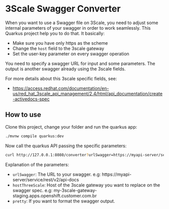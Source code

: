 # 3Scale Swagger Converter

When you want to use a Swagger file on 3Scale, you need to adjust some internal parameters of your swagger in order to work seamlessly. This Quarkus project help you to do that. It basically: 

* Make sure you have only https as the scheme
* Change the `host` field to the 3scale gateway
* Set the user-key parameter on every swagger operation

You need to specify a swagger URL for input and some parameters. The output is another swagger already using the 3scale fields.

For more details about this 3scale specific fields, see:

* https://access.redhat.com/documentation/en-us/red_hat_3scale_api_management/2.4/html/api_documentation/create-activedocs-spec

## How to use

Clone this project, change your folder and run the quarkus app:

```bash
./mvnw compile quarkus:dev
```

Now call the quarkus API passing the specific parameters:

```bash
curl http://127.0.0.1:8080/converter?urlSwagger=https://myapi-server/service/rest/v2/api-docs&hostThreeScale=my-3scale-gateway-staging.apps.openshift.customer.com.br&pretty=false
```

Explanation of the parameters:

* `urlSwagger`: The URL to your swagger. e.g: https://myapi-server/service/rest/v2/api-docs
* `hostThreeScale`: Host of the 3scale gateway you want to replace on the swagger spec. e.g: my-3scale-gateway-staging.apps.openshift.customer.com.br
* `pretty`: If you want to format the swagger output.
